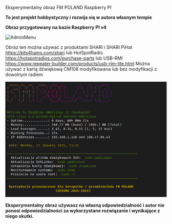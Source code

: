 Eksperymentalny obraz FM POLAND Raspberry PI

**To jest projekt hobbystyczny i rozwija się w autora własnym tempie**

**Obraz przygotowany na bazie Raspberry PI v4**

![AdminMenu](https://github.com/radioprj/raspberrypi/blob/main/admin-menu.png)

Obraz ten można używać z produktami SHARI i SHARI PiHat https://kits4hams.com/shari lub HotSpotRadio https://hotspotradios.com/purchase-parts lub USB-RMI https://www.repeater-builder.com/products/usb-rim-lite.html Można używać z kartą dźwiękową CM108 modyfikowana lub bez modyfikacji z dowolnym radiem

![AdminMenu](https://github.com/radioprj/raspberrypi/blob/main/hotspot-login.png)

**Eksperymentalny obraz używasz na własną odpowiedzialność i autor nie ponosi odpowiedzialności za wykorzystane rozwiązanie i wynikające z niego skutki.**
